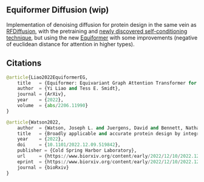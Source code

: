 ## Equiformer Diffusion (wip)

Implementation of denoising diffusion for protein design in the same vein as <a href="https://www.biorxiv.org/content/10.1101/2022.12.09.519842v1">RFDiffusion</a>, with the pretraining and <a href="https://arxiv.org/abs/2208.04202">newly discovered self-conditioning technique</a>, but using the new <a href="https://github.com/lucidrains/equiformer-pytorch">Equiformer</a> with some improvements (negative of euclidean distance for attention in higher types).

## Citations

```py
@article{Liao2022EquiformerEG,
    title   = {Equiformer: Equivariant Graph Attention Transformer for 3D Atomistic Graphs},
    author  = {Yi Liao and Tess E. Smidt},
    journal = {ArXiv},
    year    = {2022},
    volume  = {abs/2206.11990}
}
```

```py
@article{Watson2022,
    author  = {Watson, Joseph L. and Juergens, David and Bennett, Nathaniel R. and Trippe, Brian L. and Yim, Jason and Eisenach, Helen E. and Ahern, Woody and Borst, Andrew J. and Ragotte, Robert J. and Milles, Lukas F. and Wicky, Basile I. M. and Hanikel, Nikita and Pellock, Samuel J. and Courbet, Alexis and Sheffler, William and Wang, Jue and Venkatesh, Preetham and Sappington, Isaac and Torres, Susana Vazquez and Lauko, Anna and De Bortoli, Valentin and Mathieu, Emile and Barzilay, Regina and Jaakkola, Tommi S. and DiMaio, Frank and Baek, Minkyung and Baker, David},
    title   = {Broadly applicable and accurate protein design by integrating structure prediction networks and diffusion generative models},
    year    = {2022},
    doi     = {10.1101/2022.12.09.519842},
    publisher = {Cold Spring Harbor Laboratory},
    url     = {https://www.biorxiv.org/content/early/2022/12/10/2022.12.09.519842},
    eprint  = {https://www.biorxiv.org/content/early/2022/12/10/2022.12.09.519842.full.pdf},
    journal = {bioRxiv}
}
```

